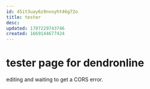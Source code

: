```yaml
---
id: 45it3uay6z9nvoyht46g72o
title: tester
desc: 
updated: 1707229743746
created: 1669144677424
---
```

# tester page for dendronline

editing and waiting to get a CORS error.

